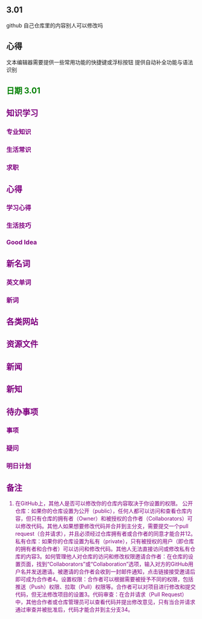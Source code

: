## 3.01
github 自己仓库里的内容别人可以修改吗



## 心得
文本编辑器需要提供一些常用功能的快捷键或浮标按钮
提供自动补全功能与语法识别

## <font color = green>日期  3.01

## <font color = purple>知识学习
### 专业知识

### 生活常识

### 求职

## <font color = purple>心得
### 学习心得

### 生活技巧

### Good Idea

## <font color = purple>新名词
### 英文单词

### 新词

## <font color = purple>各类网站

## <font color = purple>资源文件

## <font color = purple>新闻

## <font color = purple>新知

## <font color = purple>待办事项
### 事项

### 疑问

### 明日计划

## <font color = purple>备注 
1. 在GitHub上，其他人是否可以修改你的仓库内容取决于你设置的权限。‌
‌公开仓库‌：如果你的仓库设置为公开（public），任何人都可以访问和查看仓库内容，但只有仓库的拥有者（Owner）和被授权的合作者（Collaborators）可以修改代码。其他人如果想要修改代码并合并到主分支，需要提交一个pull request（合并请求），并且必须经过仓库拥有者或合作者的同意才能合并‌12。‌私有仓库‌：如果你的仓库设置为私有（private），只有被授权的用户（即仓库的拥有者和合作者）可以访问和修改代码。其他人无法直接访问或修改私有仓库的内容‌3。如何管理他人对仓库的访问和修改权限‌邀请合作者‌：在仓库的设置页面，找到“Collaborators”或“Collaboration”选项，输入对方的GitHub用户名并发送邀请。被邀请的合作者会收到一封邮件通知，点击链接接受邀请后即可成为合作者‌4。‌设置权限‌：合作者可以根据需要被授予不同的权限，包括推送（Push）权限、拉取（Pull）权限等。合作者可以对项目进行修改和提交代码，但无法修改项目的设置‌3。‌代码审查‌：在合并请求（Pull Request）中，其他合作者或仓库管理员可以查看代码并提出修改意见，只有当合并请求通过审查并被批准后，代码才能合并到主分支‌34。
<!--stackedit_data:
eyJoaXN0b3J5IjpbLTg5Mzg1NTQ4LDE5NzM0Nzg5NjEsLTI2ND
Q2NjE1NSwtNzQ2OTQ5NDI5LDE5OTIyODkwNTBdfQ==
-->